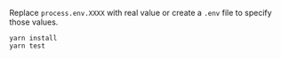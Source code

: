 Replace `process.env.XXXX` with real value or create a `.env` file to specify those values.

```
yarn install
yarn test
```
